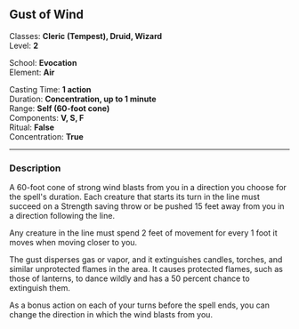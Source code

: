 ## Gust of Wind

Classes: **Cleric (Tempest), Druid, Wizard**  
Level: **2**  

School: **Evocation**  
Element: **Air**  

Casting Time: **1 action**  
Duration: **Concentration, up to 1 minute**  
Range: **Self (60-foot cone)**  
Components: **V, S, F**  
Ritual: **False**  
Concentration: **True**  

------

### Description

A 60-foot cone of strong wind blasts from you in a direction you choose for the spell's duration. Each creature that starts its turn in the line must succeed on a Strength saving throw or be pushed 15 feet away from you in a direction following the line.

Any creature in the line must spend 2 feet of movement for every 1 foot it moves when moving closer to you.

The gust disperses gas or vapor, and it extinguishes candles, torches, and similar unprotected flames in the area. It causes protected flames, such as those of lanterns, to dance wildly and has a 50 percent chance to extinguish them.

As a bonus action on each of your turns before the spell ends, you can change the direction in which the wind blasts from you.